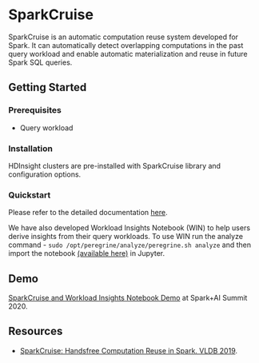 # SparkCruise

SparkCruise is an automatic computation reuse system developed for Spark. It can automatically detect overlapping computations in the past query workload and enable automatic materialization and reuse in future Spark SQL queries.

## Getting Started

### Prerequisites

- Query workload

### Installation

HDInsight clusters are pre-installed with SparkCruise library and configuration options.

### Quickstart

Please refer to the detailed documentation [here](https://docs.microsoft.com/en-us/azure/hdinsight/spark/spark-cruise).

We have also developed Workload Insights Notebook (WIN) to help users derive insights from their query workloads. To use WIN run the analyze command - `sudo /opt/peregrine/analyze/peregrine.sh analyze`
and then import the notebook [(available here)](SparkCruise/WorkloadInsights_HDI_v0.4.ipynb) in Jupyter.

## Demo

[SparkCruise and Workload Insights Notebook Demo](https://databricks.com/session_na20/sparkcruise-automatic-computation-reuse-in-apache-spark) at Spark+AI Summit 2020.

## Resources

- [SparkCruise: Handsfree Computation Reuse in Spark. VLDB 2019](https://people.cs.umass.edu/~aroy/sparkcruise-vldb19.pdf).
